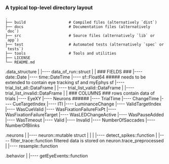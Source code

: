 ### A typical top-level directory layout

    .
    ├── build                   # Compiled files (alternatively `dist`)
    ├── docs                    # Documentation files (alternatively `doc`)
    ├── src                     # Source files (alternatively `lib` or `app`)
    ├── test                    # Automated tests (alternatively `spec` or `tests`)
    ├── tools                   # Tools and utilities
    ├── LICENSE
    └── README.md



.data_structure
|
|---- data_of_run::struct
      |
      | ### FIELDS ###
      |---- date::Date
      |---- time::DateTime
      |---- sf::Float64                                     ##### needs to be extended to contain eye tracking sf and myEphys sf
      |---- trial_list_all::DataFrame
            |
      |---- trial_list_valid::DataFrame
            |
      |---- trial_list_invalid::DataFrame
            |
            | ### COLUMNS ### rows contain data of trials
            |---- EyeXY
            |---- Neurons                                   ######
            |---- TrialTime
            |---- ChangeTime
            |---- CueTargetIndex
            |---- ITI
            |---- LuminanceChange
            |---- ValidTargetIndex
            |---- WasCueValid
            |---- WasFixationFailureFixPt
            |---- WasFixationFailureTarget
            |---- WasLEDChangeActive
            |---- WasPauseAdded
            |---- WasTimeout
            |---- Valid
            |---- Invalid
            |---- NumberOfSaccades
            |---- NumberOfBlinks

.neurons
|
|---- neuron::mutable struct
      |
      |
|
|---- detect_spikes::function
|
|---- filter_trace::function
            filtered data is stored on neuron.trace_preprocessed
|
|---- resample::function

.behavior
|
|---- getEyeEvents::function
